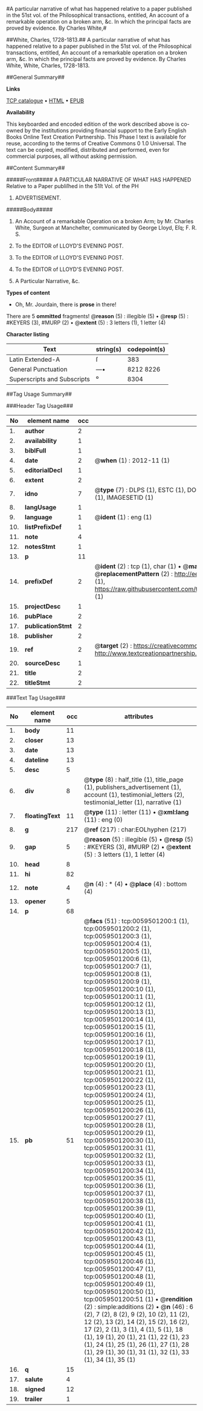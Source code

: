 #A particular narrative of what has happened relative to a paper published in the 51st vol. of the Philosophical transactions, entitled, An account of a remarkable operation on a broken arm, &c. In which the principal facts are proved by evidence. By Charles White,#

##White, Charles, 1728-1813.##
A particular narrative of what has happened relative to a paper published in the 51st vol. of the Philosophical transactions, entitled, An account of a remarkable operation on a broken arm, &c. In which the principal facts are proved by evidence. By Charles White,
White, Charles, 1728-1813.

##General Summary##

**Links**

[TCP catalogue](http://www.ota.ox.ac.uk/tcp/)  • 
[HTML](http://tei.it.ox.ac.uk/tcp/Texts-HTML/free/004/004797764.html)  • 
[EPUB](http://tei.it.ox.ac.uk/tcp/Texts-EPUB/free/004/004797764.epub)

**Availability**

This keyboarded and encoded edition of the
	       work described above is co-owned by the institutions
	       providing financial support to the Early English Books
	       Online Text Creation Partnership. This Phase I text is
	       available for reuse, according to the terms of Creative
	       Commons 0 1.0 Universal. The text can be copied,
	       modified, distributed and performed, even for
	       commercial purposes, all without asking permission.


##Content Summary##

#####Front#####
A PARTICULAR NARRATIVE OF WHAT HAS HAPPENED Relative to a Paper publiſhed in the 51ſt Vol. of the PH
1. ADVERTISEMENT.

#####Body#####

1. An Account of a remarkable Operation on a broken Arm; by Mr. Charles White, Surgeon at Mancheſter, communicated by George Lloyd, Eſq; F. R. S.

1. To the EDITOR of LLOYD'S EVENING POST.

1. To the EDITOR of LLOYD'S EVENING POST.

1. To the EDITOR of LLOYD'S EVENING POST.

1. A Particular Narrative, &c.

**Types of content**

  * Oh, Mr. Jourdain, there is **prose** in there!

There are 5 **ommitted** fragments! 
 @__reason__ (5) : illegible (5)  •  @__resp__ (5) : #KEYERS (3), #MURP (2)  •  @__extent__ (5) : 3 letters (1), 1 letter (4)

**Character listing**


|Text|string(s)|codepoint(s)|
|---|---|---|
|Latin Extended-A|ſ|383|
|General Punctuation|—•|8212 8226|
|Superscripts             and Subscripts|⁰|8304|

##Tag Usage Summary##

###Header Tag Usage###

|No|element name|occ|attributes|
|---|---|---|---|
|1.|__author__|2||
|2.|__availability__|1||
|3.|__biblFull__|1||
|4.|__date__|2| @__when__ (1) : 2012-11 (1)|
|5.|__editorialDecl__|1||
|6.|__extent__|2||
|7.|__idno__|7| @__type__ (7) : DLPS (1), ESTC (1), DOCNO (1), TCP (1), GALEDOCNO (1), CONTENTSET (1), IMAGESETID (1)|
|8.|__langUsage__|1||
|9.|__language__|1| @__ident__ (1) : eng (1)|
|10.|__listPrefixDef__|1||
|11.|__note__|4||
|12.|__notesStmt__|1||
|13.|__p__|11||
|14.|__prefixDef__|2| @__ident__ (2) : tcp (1), char (1)  •  @__matchPattern__ (2) : ([0-9\-]+):([0-9IVX]+) (1), (.+) (1)  •  @__replacementPattern__ (2) : http://eebo.chadwyck.com/downloadtiff?vid=$1&page=$2 (1), https://raw.githubusercontent.com/textcreationpartnership/Texts/master/tcpchars.xml#$1 (1)|
|15.|__projectDesc__|1||
|16.|__pubPlace__|2||
|17.|__publicationStmt__|2||
|18.|__publisher__|2||
|19.|__ref__|2| @__target__ (2) : https://creativecommons.org/publicdomain/zero/1.0/ (1), http://www.textcreationpartnership.org/docs/. (1)|
|20.|__sourceDesc__|1||
|21.|__title__|2||
|22.|__titleStmt__|2||


###Text Tag Usage###

|No|element name|occ|attributes|
|---|---|---|---|
|1.|__body__|11||
|2.|__closer__|13||
|3.|__date__|13||
|4.|__dateline__|13||
|5.|__desc__|5||
|6.|__div__|8| @__type__ (8) : half_title (1), title_page (1), publishers_advertisement (1), account (1), testimonial_letters (2), testimonial_letter (1), narrative (1)|
|7.|__floatingText__|11| @__type__ (11) : letter (11)  •  @__xml:lang__ (11) : eng (0)|
|8.|__g__|217| @__ref__ (217) : char:EOLhyphen (217)|
|9.|__gap__|5| @__reason__ (5) : illegible (5)  •  @__resp__ (5) : #KEYERS (3), #MURP (2)  •  @__extent__ (5) : 3 letters (1), 1 letter (4)|
|10.|__head__|8||
|11.|__hi__|82||
|12.|__note__|4| @__n__ (4) : * (4)  •  @__place__ (4) : bottom (4)|
|13.|__opener__|5||
|14.|__p__|68||
|15.|__pb__|51| @__facs__ (51) : tcp:0059501200:1 (1), tcp:0059501200:2 (1), tcp:0059501200:3 (1), tcp:0059501200:4 (1), tcp:0059501200:5 (1), tcp:0059501200:6 (1), tcp:0059501200:7 (1), tcp:0059501200:8 (1), tcp:0059501200:9 (1), tcp:0059501200:10 (1), tcp:0059501200:11 (1), tcp:0059501200:12 (1), tcp:0059501200:13 (1), tcp:0059501200:14 (1), tcp:0059501200:15 (1), tcp:0059501200:16 (1), tcp:0059501200:17 (1), tcp:0059501200:18 (1), tcp:0059501200:19 (1), tcp:0059501200:20 (1), tcp:0059501200:21 (1), tcp:0059501200:22 (1), tcp:0059501200:23 (1), tcp:0059501200:24 (1), tcp:0059501200:25 (1), tcp:0059501200:26 (1), tcp:0059501200:27 (1), tcp:0059501200:28 (1), tcp:0059501200:29 (1), tcp:0059501200:30 (1), tcp:0059501200:31 (1), tcp:0059501200:32 (1), tcp:0059501200:33 (1), tcp:0059501200:34 (1), tcp:0059501200:35 (1), tcp:0059501200:36 (1), tcp:0059501200:37 (1), tcp:0059501200:38 (1), tcp:0059501200:39 (1), tcp:0059501200:40 (1), tcp:0059501200:41 (1), tcp:0059501200:42 (1), tcp:0059501200:43 (1), tcp:0059501200:44 (1), tcp:0059501200:45 (1), tcp:0059501200:46 (1), tcp:0059501200:47 (1), tcp:0059501200:48 (1), tcp:0059501200:49 (1), tcp:0059501200:50 (1), tcp:0059501200:51 (1)  •  @__rendition__ (2) : simple:additions (2)  •  @__n__ (46) : 6 (2), 7 (2), 8 (2), 9 (2), 10 (2), 11 (2), 12 (2), 13 (2), 14 (2), 15 (2), 16 (2), 17 (2), 2 (1), 3 (1), 4 (1), 5 (1), 18 (1), 19 (1), 20 (1), 21 (1), 22 (1), 23 (1), 24 (1), 25 (1), 26 (1), 27 (1), 28 (1), 29 (1), 30 (1), 31 (1), 32 (1), 33 (1), 34 (1), 35 (1)|
|16.|__q__|15||
|17.|__salute__|4||
|18.|__signed__|12||
|19.|__trailer__|1||
